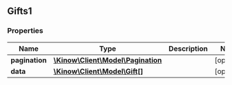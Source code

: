 ## Gifts1

### Properties
Name | Type | Description | Notes
------------ | ------------- | ------------- | -------------
**pagination** | [**\Kinow\Client\Model\Pagination**](#Pagination) |  | [optional] 
**data** | [**\Kinow\Client\Model\Gift[]**](#Gift) |  | [optional] 



